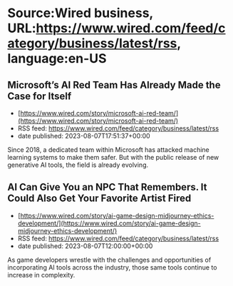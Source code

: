 # Source:Wired business, URL:https://www.wired.com/feed/category/business/latest/rss, language:en-US

## Microsoft’s AI Red Team Has Already Made the Case for Itself
 - [https://www.wired.com/story/microsoft-ai-red-team/](https://www.wired.com/story/microsoft-ai-red-team/)
 - RSS feed: https://www.wired.com/feed/category/business/latest/rss
 - date published: 2023-08-07T17:51:37+00:00

Since 2018, a dedicated team within Microsoft has attacked machine learning systems to make them safer. But with the public release of new generative AI tools, the field is already evolving.

## AI Can Give You an NPC That Remembers. It Could Also Get Your Favorite Artist Fired
 - [https://www.wired.com/story/ai-game-design-midjourney-ethics-development/](https://www.wired.com/story/ai-game-design-midjourney-ethics-development/)
 - RSS feed: https://www.wired.com/feed/category/business/latest/rss
 - date published: 2023-08-07T12:00:00+00:00

As game developers wrestle with the challenges and opportunities of incorporating AI tools across the industry, those same tools continue to increase in complexity.

